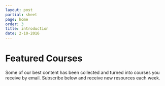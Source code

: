 ```yaml
---
layout: post
partial: sheet
page: home
order: 3
title: introduction
date: 2-10-2016
---
```

# Featured Courses

Some of our best content has been collected and turned into courses you receive by email. Subscribe below and receive new resources each week.
